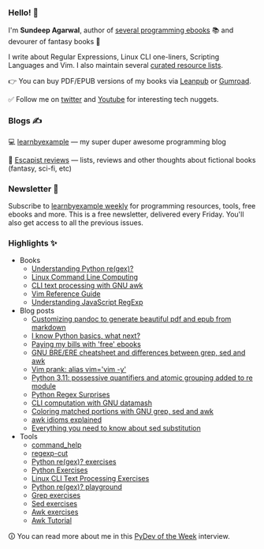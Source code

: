 ### Hello! 👋

I'm **Sundeep Agarwal**, author of [several programming ebooks](https://learnbyexample.github.io/books/) 📚 and devourer of fantasy books 🧙

I write about Regular Expressions, Linux CLI one-liners, Scripting Languages and Vim. I also maintain several [curated resource lists](https://github.com/learnbyexample/scripting_course#curated-resources).

👉 You can buy PDF/EPUB versions of my books via [Leanpub](https://leanpub.com/b/learnbyexample-all-books) or [Gumroad](https://learnbyexample.gumroad.com/).

:white_check_mark: Follow me on [twitter](https://twitter.com/learn_byexample) and [Youtube](https://www.youtube.com/c/learnbyexample42) for interesting tech nuggets.

### Blogs ✍️

💻 [learnbyexample](https://learnbyexample.github.io/) — my super duper awesome programming blog

📖 [Escapist reviews](https://learnbyexample.github.io/escapist-reviews/) — lists, reviews and other thoughts about fictional books (fantasy, sci-fi, etc)

### Newsletter 📧

Subscribe to [learnbyexample weekly](https://learnbyexample.gumroad.com/l/learnbyexample-weekly) for programming resources, tools, free ebooks and more. This is a free newsletter, delivered every Friday. You'll also get access to all the previous issues.

### Highlights ✨

* Books
    * [Understanding Python re(gex)?](https://github.com/learnbyexample/py_regular_expressions)
    * [Linux Command Line Computing](https://github.com/learnbyexample/cli-computing)
    * [CLI text processing with GNU awk](https://github.com/learnbyexample/learn_gnuawk)
    * [Vim Reference Guide](https://github.com/learnbyexample/vim_reference)
    * [Understanding JavaScript RegExp](https://github.com/learnbyexample/learn_js_regexp)
* Blog posts
    * [Customizing pandoc to generate beautiful pdf and epub from markdown](https://learnbyexample.github.io/customizing-pandoc/)
    * [I know Python basics, what next?](https://learnbyexample.github.io/python-intermediate/)
    * [Paying my bills with 'free' ebooks](https://learnbyexample.github.io/my-book-writing-experience/)
    * [GNU BRE/ERE cheatsheet and differences between grep, sed and awk](https://learnbyexample.github.io/gnu-bre-ere-cheatsheet/)
    * [Vim prank: alias vim='vim -y'](https://learnbyexample.github.io/mini/vim-prank/)
    * [Python 3.11: possessive quantifiers and atomic grouping added to re module](https://learnbyexample.github.io/python-regex-possessive-quantifier/)
    * [Python Regex Surprises](https://learnbyexample.github.io/python-regex-surprises/)
    * [CLI computation with GNU datamash](https://learnbyexample.github.io/cli-computation-gnu-datamash/)
    * [Coloring matched portions with GNU grep, sed and awk](https://learnbyexample.github.io/coloring-matched-portions-grep-sed-awk/)
    * [awk idioms explained](https://learnbyexample.github.io/awk-idioms-explained/)
    * [Everything you need to know about sed substitution](https://learnbyexample.github.io/everything-about-sed-substitution/)
* Tools
    * [command_help](https://github.com/learnbyexample/command_help)
    * [regexp-cut](https://github.com/learnbyexample/regexp-cut)
    * [Python re(gex)? exercises](https://github.com/learnbyexample/TUI-apps/tree/main/PyRegexExercises)
    * [Python Exercises](https://github.com/learnbyexample/TUI-apps/tree/main/PythonExercises)
    * [Linux CLI Text Processing Exercises](https://github.com/learnbyexample/TUI-apps/tree/main/CLI-Exercises)
    * [Python re(gex)? playground](https://github.com/learnbyexample/TUI-apps/tree/main/PyRegexPlayground)
    * [Grep exercises](https://github.com/learnbyexample/TUI-apps/tree/main/GrepExercises)
    * [Sed exercises](https://github.com/learnbyexample/TUI-apps/tree/main/SedExercises)
    * [Awk exercises](https://github.com/learnbyexample/TUI-apps/tree/main/AwkExercises)
    * [Awk Tutorial](https://github.com/learnbyexample/TUI-apps/tree/main/AwkTutorial)

🛈 You can read more about me in this [PyDev of the Week](https://www.blog.pythonlibrary.org/2022/01/31/pydev-of-the-week-sundeep-agarwal/) interview.
